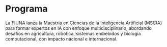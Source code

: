 # Programa
La FIUNA lanza la Maestría en Ciencias de la Inteligencia Artificial (MSCIA) para formar expertos en IA con enfoque multidisciplinario, abordando desafíos en agricultura, robótica, sistemas embebidos y biología computacional, con impacto nacional e internacional.
